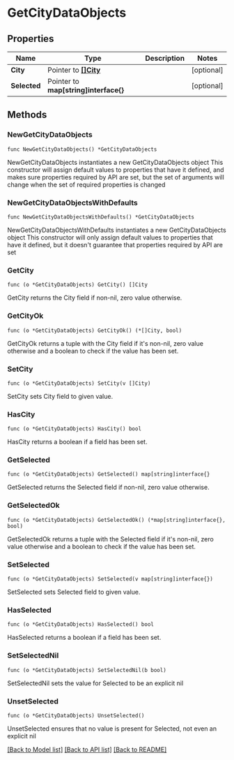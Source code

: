 # GetCityDataObjects

## Properties

Name | Type | Description | Notes
------------ | ------------- | ------------- | -------------
**City** | Pointer to [**[]City**](City.md) |  | [optional] 
**Selected** | Pointer to **map[string]interface{}** |  | [optional] 

## Methods

### NewGetCityDataObjects

`func NewGetCityDataObjects() *GetCityDataObjects`

NewGetCityDataObjects instantiates a new GetCityDataObjects object
This constructor will assign default values to properties that have it defined,
and makes sure properties required by API are set, but the set of arguments
will change when the set of required properties is changed

### NewGetCityDataObjectsWithDefaults

`func NewGetCityDataObjectsWithDefaults() *GetCityDataObjects`

NewGetCityDataObjectsWithDefaults instantiates a new GetCityDataObjects object
This constructor will only assign default values to properties that have it defined,
but it doesn't guarantee that properties required by API are set

### GetCity

`func (o *GetCityDataObjects) GetCity() []City`

GetCity returns the City field if non-nil, zero value otherwise.

### GetCityOk

`func (o *GetCityDataObjects) GetCityOk() (*[]City, bool)`

GetCityOk returns a tuple with the City field if it's non-nil, zero value otherwise
and a boolean to check if the value has been set.

### SetCity

`func (o *GetCityDataObjects) SetCity(v []City)`

SetCity sets City field to given value.

### HasCity

`func (o *GetCityDataObjects) HasCity() bool`

HasCity returns a boolean if a field has been set.

### GetSelected

`func (o *GetCityDataObjects) GetSelected() map[string]interface{}`

GetSelected returns the Selected field if non-nil, zero value otherwise.

### GetSelectedOk

`func (o *GetCityDataObjects) GetSelectedOk() (*map[string]interface{}, bool)`

GetSelectedOk returns a tuple with the Selected field if it's non-nil, zero value otherwise
and a boolean to check if the value has been set.

### SetSelected

`func (o *GetCityDataObjects) SetSelected(v map[string]interface{})`

SetSelected sets Selected field to given value.

### HasSelected

`func (o *GetCityDataObjects) HasSelected() bool`

HasSelected returns a boolean if a field has been set.

### SetSelectedNil

`func (o *GetCityDataObjects) SetSelectedNil(b bool)`

 SetSelectedNil sets the value for Selected to be an explicit nil

### UnsetSelected
`func (o *GetCityDataObjects) UnsetSelected()`

UnsetSelected ensures that no value is present for Selected, not even an explicit nil

[[Back to Model list]](../README.md#documentation-for-models) [[Back to API list]](../README.md#documentation-for-api-endpoints) [[Back to README]](../README.md)


